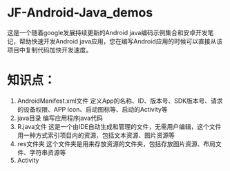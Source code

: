 # JF-Android-Java_demos
这是一个随着google发展持续更新的Android java编码示例集合和安卓开发笔记，帮助快速开发Android java应用，您在编写Android应用的时候可以直接从该项目中复制代码加快开发速度。


# 知识点：
1. AndroidManifest.xml文件
    定义App的名称、ID、版本号、SDK版本号、请求的设备权限、APP Icon、启动图标等、启动的Activity等
2. java目录
    编写应用程序java代码
3. R.java文件
    这是一个由IDE自动生成和管理的文件，无需用户编辑，这个文件用一种方式索引项目内的资源，包括文本资源、图片资源等
4. res文件夹
    这个文件夹是用来存放资源的文件夹，包括存放图片资源、布局文件、字符串资源等
5. Activity